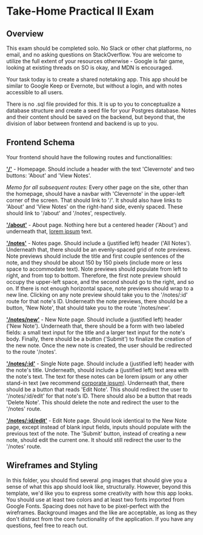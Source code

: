 # Take-Home Practical II Exam

## Overview

This exam should be completed solo. No Slack or other chat platforms, no email, and no asking questions on StackOverflow. You are welcome to utilize the full extent of your resources otherwise - Google is fair game, looking at existing threads on SO is okay, and MDN is encouraged.

Your task today is to create a shared notetaking app. This app should be similar to Google Keep or Evernote, but without a login, and with notes accessible to all users.

There is no .sql file provided for this. It is up to you to conceptualize a database structure and create a seed file for your Postgres database. Notes and their content should be saved on the backend, but beyond that, the division of labor between frontend and backend is up to you.

## Frontend Schema

Your frontend should have the following routes and functionalities:

[**'/'**](Home.png) - Homepage. Should include a header with the text 'Clevernote' and two buttons: 'About' and 'View Notes'.

*Memo for all subsequent routes:*
Every other page on the site, other than the homepage, should have a navbar with 'Clevernote' in the upper-left corner of the screen. That should link to '/'. It should also have links to 'About' and 'View Notes' on the right-hand side, evenly spaced. These should link to '/about' and '/notes', respectively.

[**'/about'**](About.png) - About page. Nothing here but a centered header ('About') and underneath that, [lorem ipsum](https://loremipsum.io/) text.

[**'/notes'**](All%20Notes.png) - Notes page. Should include a (justified left) header ('All Notes'). Underneath that, there should be an evenly-spaced grid of note previews. Note previews should include the title and first couple sentences of the note, and they should be about 150 by 150 pixels (include more or less space to accommodate text). Note previews should populate from left to right, and from top to bottom. Therefore, the first note preview should occupy the upper-left space, and the second should go to the right, and so on. If there is not enough horizontal space, note previews should wrap to a new line. Clicking on any note preview should take you to the '/notes/:id' route for that note's ID. Underneath the note previews, there should be a button, 'New Note', that should take you to the route '/notes/new'.

[**'/notes/new'**](Edit:New%20Note.png) - New Note page. Should include a (justified left) header ('New Note'). Underneath that, there should be a form with two labeled fields: a small text input for the title and a larger text input for the note's body. Finally, there should be a button ('Submit') to finalize the creation of the new note. Once the new note is created, the user should be redirected to the route '/notes'.

[**'/notes/:id'**](Single%20Note.png) - Single Note page. Should include a (justified left) header with the note's title. Underneath, should include a (justified left) text area with the note's text. The text for these notes can be lorem ipsum or any other stand-in text (we recommend [corporate ipsum](http://www.cipsum.com/)). Underneath that, there should be a button that reads 'Edit Note'. This should redirect the user to '/notes/:id/edit' for that note's ID. There should also be a button that reads 'Delete Note'. This should delete the note and redirect the user to the '/notes' route.

[**'/notes/:id/edit'**](Edit:New%20Note.png) - Edit Note page. Should look identical to the New Note page, except instead of blank input fields, inputs should populate with the previous text of the note. The 'Submit' button, instead of creating a new note, should edit the current one. It should still redirect the user to the '/notes' route.

## Wireframes and Styling

In this folder, you should find several .png images that should give you a sense of what this app should look like, structurally. However, beyond this template, we'd like you to express some creativity with how this app looks. You should use at least two colors and at least two fonts imported from Google Fonts. Spacing does not have to be pixel-perfect with the wireframes. Background images and the like are acceptable, as long as they don't distract from the core functionality of the application. If you have any questions, feel free to reach out.
